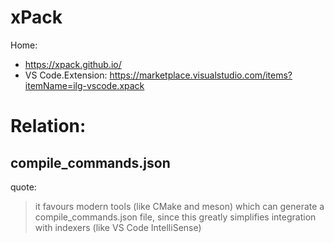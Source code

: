 # xPack
Home:
- https://xpack.github.io/
- VS Code.Extension: https://marketplace.visualstudio.com/items?itemName=ilg-vscode.xpack

# Relation:
## compile_commands.json
quote:
>it favours modern tools (like CMake and meson) which can generate a compile_commands.json file, since this greatly simplifies integration with indexers (like VS Code IntelliSense)
